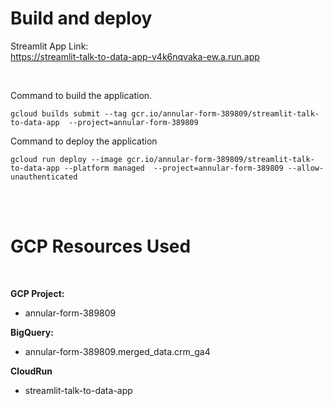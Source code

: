 # Build and deploy

Streamlit App Link:
<br>
https://streamlit-talk-to-data-app-v4k6nqvaka-ew.a.run.app


<br>

Command to build the application.
```
gcloud builds submit --tag gcr.io/annular-form-389809/streamlit-talk-to-data-app  --project=annular-form-389809
```

Command to deploy the application
```
gcloud run deploy --image gcr.io/annular-form-389809/streamlit-talk-to-data-app --platform managed  --project=annular-form-389809 --allow-unauthenticated
```


<br>
<br>

# GCP Resources Used

<br>

**GCP Project:** 
- annular-form-389809

**BigQuery:** 
- annular-form-389809.merged_data.crm_ga4

**CloudRun**
- streamlit-talk-to-data-app
